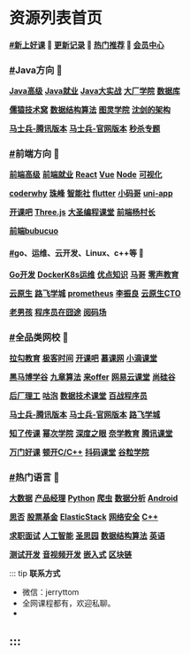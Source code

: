 # 资源列表首页

#### [#](#新上好课-💖-更新记录-💖-热门推荐-💖-会员中心)[**新上好课**](list/xshk.html) 💖 [**更新记录**](list/gxjl.html) 💖 [**热门推荐**](list/rmtj.html) 💖 [**会员中心**](list/vip.html)

### [#](#java方向)**Java方向** 💯

[**Java高级**](list/JavaGJ.html) [**Java就业**](list/JavaJY.html) [**Java大实战**](list/JavaDSZ.html) [**大厂学院**](list/dcxy.html) [**数据库**](list/mySql.html)

[**儒猿技术窝**](list/ryjsw.html) [**数据结构算法**](list/sjjgsf.html) [**图灵学院**](list/tuling.html) [**沈剑的架构**](list/sjjgs.html)

[**马士兵-腾讯版本**](list/mashibing.html) [**马士兵-官网版本**](list/mashibingGW.html) [**秒杀专题**](list/mszt.html)

### [#](#前端方向)**前端方向** 💯

[**前端高级**](list/qianduanGJ.html) [**前端就业**](list/qianduanJY.html) [**React**](list/React.html) [**Vue**](list/Vue.html) [**Node**](list/Node.html) [**可视化**](list/ksh.html)

[**coderwhy**](list/coderwhy.html) [**珠峰**](list/zhufeng.html) [**智能社**](list/zns.html) [**flutter**](list/flutter.html) [**小码哥**](list/xiaomage.html) [**uni-app**](list/uni-app.html)

[**开课吧**](list/kaikeba.html) [**Three.js**](list/three.js.html) [**大圣编程课堂**](list/dasheng.html) [**前端杨村长**](list/yangcunzhang.html)

[**前端bubucuo**](list/bubucuo.html)

#### [#](#go、运维、云开发、linux、c-等)**go、运维、云开发、Linux、c++等** 💯

[**Go开发**](list/Go.html) [**DockerK8s运维**](list/DockerK8s.html) [**优点知识**](list/youdian.html) [**马哥**](list/mage.html) [**零声教育**](list/lsjy.html)

[**云原生**](list/yunyuanssheng.html) [**路飞学城**](list/lufei.html) [**prometheus**](list/prometheus.html) [**李振良**](list/lizhenlaing.html) [**云原生CTO**](list/yysCTO.html)

[**老男孩**](list/laonanhai.html) [**程序员在囧途**](list/cxyzjt.html) [**阅码场**](https://shop.yomocode.com/)

### [#](#全品类网校)**全品类网校** 💯

[**拉勾教育**](list/lagou.html) [**极客时间**](list/jksj.html) [**开课吧**](list/kaikeba.html) [**慕课网**](list/imooc.html) [**小滴课堂**](list/xdkt.html)

[**黑马博学谷**](list/hmbxg.html) [**九章算法**](list/jiuzhang.html) [**来offer**](list/Loffer.html) [**网易云课堂**](list/wangyi.html) [**尚硅谷**](list/shangguigu.html)

[**后厂理工**](list/hclg.html) [**咕泡**](list/gupao.html) [**数据技术课堂**](list/sjjskt.html) [**百战程序员**](list/baizhan.html)

[**马士兵-腾讯版本**](list/mashibing.html) [**马士兵-官网版本**](list/mashibingGW.html) [**路飞学城**](list/lufei.html)

[**知了传课**](list/zhiliao.html) [**幂次学院**](list/cmxy.html) [**深度之眼**](list/sdzy.html) [**奈学教育**](list/naixue.html) [**腾讯课堂**](list/tengxun.html)

[**万门好课**](list/wanmen.html) [**顿开C/C++**](https://www.itpromise.cloud/list/DKCC++.html) [**抖码课堂**](https://www.itpromise.cloud/list/douma.html) [**谷粒学院**](http://www.gulixueyuan.com/)

### [#](https://www.itpromise.cloud/#热门语言)**热门语言** 💯

[**大数据**](https://www.itpromise.cloud/list/bigData.html) [**产品经理**](https://www.itpromise.cloud/list/canpin.html) [**Python**](https://www.itpromise.cloud/list/Python.html) [**爬虫**](https://www.itpromise.cloud/list/pacong.html) [**数据分析**](https://www.itpromise.cloud/list/sjfx.html) [**Android**](https://www.itpromise.cloud/list/android.html)

[**思否**](https://www.itpromise.cloud/list/sifou.html) [**股票基金**](https://www.itpromise.cloud/list/gupiao.html) [**ElasticStack**](https://www.itpromise.cloud/list/Elastic.html) [**网络安全**](https://www.itpromise.cloud/list/wlaq.html) [**C++**](https://www.itpromise.cloud/list/C++.html)

[**求职面试**](https://www.itpromise.cloud/list/mianshi.html) [**人工智能**](https://www.itpromise.cloud/list/rgzn.html) [**圣思园**](https://www.itpromise.cloud/list/ssy.html) [**数据结构算法**](https://www.itpromise.cloud/list/sjjgsf.html) [**英语**](https://www.itpromise.cloud/list/english.html)

[**测试开发**](https://www.itpromise.cloud/list/ceshi.html) [**音视频开发**](https://www.itpromise.cloud/list/yinshipng.html) [**嵌入式**](https://www.itpromise.cloud/list/qianrushi.html) [**区块链**](https://www.itpromise.cloud/list/qukuailian.html)

::: tip
**联系方式**

- 微信：jerryttom
- 全网课程都有，欢迎私聊。
-  

:::
------

